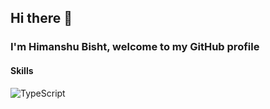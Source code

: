 ## Hi there 👋
### I'm Himanshu Bisht, welcome to my GitHub profile

#### Skills
![TypeScript](https://img.shields.io/badge/typescript-%23007ACC.svg?style=for-the-badge&logo=typescript&logoColor=white)
